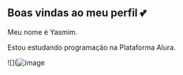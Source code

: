 ## Boas vindas ao meu perfil 💕

Meu nome é Yasmim.

Estou estudando programação na Plataforma Alura.




![](![image](https://github.com/user-attachments/assets/1940be2f-0e31-42f6-ae5e-abc64d996bc2)
